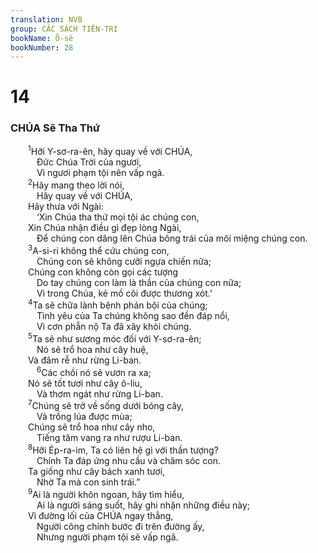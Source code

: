 ```yaml
---
translation: NVB
group: CÁC SÁCH TIÊN-TRI
bookName: Ô-sê 
bookNumber: 28
---
```


<div class="title"><h1>14</h1><h3> CHÚA Sẽ Tha Thứ </h3></div>
<span class="verse os_14_1">  <sup>1</sup>Hỡi Y-sơ-ra-ên, hãy quay về với CHÚA, <br/>   Đức Chúa Trời của ngươi, <br/>   Vì ngươi phạm tội nên vấp ngã. <br/></span>
<span class="verse os_14_2">  <sup>2</sup>Hãy mang theo lời nói, <br/>   Hãy quay về với CHÚA, <br/>  Hãy thưa với Ngài: <br/>   ‘Xin Chúa tha thứ mọi tội ác chúng con, <br/>  Xin Chúa nhận điều gì đẹp lòng Ngài, <br/>   Để chúng con dâng lên Chúa bông trái của môi miệng chúng con. <br/></span>
<span class="verse os_14_3">  <sup>3</sup>A-si-ri không thể cứu chúng con, <br/>   Chúng con sẽ không cưỡi ngựa chiến nữa; <br/>  Chúng con không còn gọi các tượng <br/>   Do tay chúng con làm là thần của chúng con nữa; <br/>   Vì trong Chúa, kẻ mồ côi được thương xót.’ <br/></span>
<span class="verse os_14_4">  <sup>4</sup>Ta sẽ chữa lành bệnh phản bội của chúng; <br/>   Tình yêu của Ta chúng không sao đền đáp nổi, <br/>   Vì cơn phẫn nộ Ta đã xây khỏi chúng. <br/></span>
<span class="verse os_14_5">  <sup>5</sup>Ta sẽ như sương móc đối với Y-sơ-ra-ên; <br/>   Nó sẽ trổ hoa như cây huệ, <br/>  Và đâm rễ như rừng Li-ban. <br/></span>
<span class="verse os_14_6">   <sup>6</sup>Các chồi nó sẽ vươn ra xa; <br/>  Nó sẽ tốt tươi như cây ô-liu, <br/>   Và thơm ngát như rừng Li-ban. <br/></span>
<span class="verse os_14_7">  <sup>7</sup>Chúng sẽ trở về sống dưới bóng cây, <br/>   Và trồng lúa được mùa; <br/>  Chúng sẽ trổ hoa như cây nho, <br/>   Tiếng tăm vang ra như rượu Li-ban. <br/></span>
<span class="verse os_14_8">  <sup>8</sup>Hỡi Ép-ra-im, Ta có liên hệ gì với thần tượng? <br/>   Chính Ta đáp ứng nhu cầu và chăm sóc con. <br/>  Ta giống như cây bách xanh tươi, <br/>   Nhờ Ta mà con sinh trái.” <br/></span>
<span class="verse os_14_9">  <sup>9</sup>Ai là người khôn ngoan, hãy tìm hiểu, <br/>   Ai là người sáng suốt, hãy ghi nhận những điều này; <br/>  Vì đường lối của CHÚA ngay thẳng, <br/>   Người công chính bước đi trên đường ấy, <br/>   Nhưng người phạm tội sẽ vấp ngã. <br/></span>
